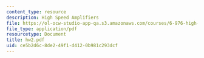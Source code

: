 ```yaml
---
content_type: resource
description: High Speed Amplifiers
file: https://ol-ocw-studio-app-qa.s3.amazonaws.com/courses/6-976-high-speed-communication-circuits-and-systems-spring-2003/ce5b2d6c8de249f1d4120b981c293dcf_hw2.pdf
file_type: application/pdf
resourcetype: Document
title: hw2.pdf
uid: ce5b2d6c-8de2-49f1-d412-0b981c293dcf
---
```

